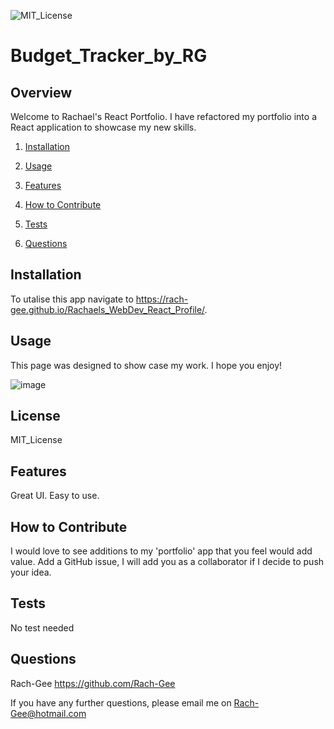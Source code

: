 ![MIT_License](https://img.shields.io/badge/MIT_License-License-green)
  
# Budget_Tracker_by_RG

## Overview
        
Welcome to Rachael's React Portfolio. I have refactored my portfolio into a React application to showcase my new skills.  

1. [Installation](#Installation)

2. [Usage](#Usage)

3. [Features](#Features)

4. [How to Contribute](#How-to-Contribute)

5. [Tests](#Tests)

6. [Questions](#Questions)
        
## Installation
       
To utalise this app navigate to https://rach-gee.github.io/Rachaels_WebDev_React_Profile/.
       
## Usage
       
This page was designed to show case my work. I hope you enjoy! 

![image](https://user-images.githubusercontent.com/83891242/138576247-5ae490c3-cde6-4bd2-9fd4-b4ef1fef8535.png)

## License

MIT_License
       
## Features
       
Great UI. Easy to use.
        
## How to Contribute
        
I would love to see additions to my 'portfolio' app that you feel would add value. Add a GitHub issue, I will add you as a collaborator if I decide to push your idea.
        
## Tests
No test needed
    
## Questions
Rach-Gee
https://github.com/Rach-Gee

If you have any further questions, please email me on Rach-Gee@hotmail.com

